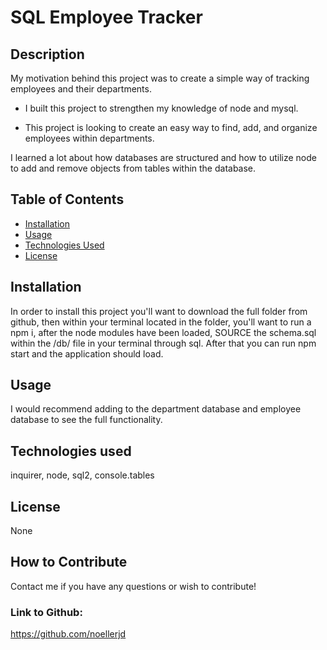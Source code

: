 # SQL Employee Tracker

## Description

My motivation behind this project was to create a simple way of tracking employees and their departments.

- I built this project to strengthen my knowledge of node and mysql.

- This project is looking to create an easy way to find, add, and organize employees within departments.

I learned a lot about how databases are structured and how to utilize node to add and remove objects from tables within the database.

## Table of Contents

- [Installation](#installation)
- [Usage](#usage)
- [Technologies Used](#technologies-used)
- [License](#license)

## Installation

In order to install this project you'll want to download the full folder from github, then within your terminal located in the folder, you'll want to run a npm i, after the node modules have been loaded, SOURCE the schema.sql within the /db/ file in your terminal through sql. After that you can run npm start and the application should load.

## Usage

I would recommend adding to the department database and employee database to see the full functionality.

## Technologies used

inquirer, node, sql2, console.tables

## License

None

## How to Contribute

Contact me if you have any questions or wish to contribute!

### Link to Github:

https://github.com/noellerjd
